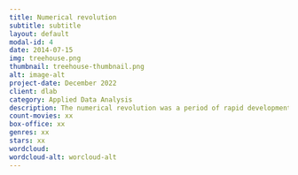 ```yaml
---
title: Numerical revolution
subtitle: subtitle
layout: default
modal-id: 4
date: 2014-07-15
img: treehouse.png
thumbnail: treehouse-thumbnail.png
alt: image-alt
project-date: December 2022
client: dlab
category: Applied Data Analysis
description: The numerical revolution was a period of rapid development in the field of mathematics and computing that took place in the 20th century. It was marked by the widespread use of computers, which made it possible to perform complex calculations and simulations quickly and accurately. The numerical revolution also saw the development of new mathematical techniques and theories that were essential for the advancement of science and technology. Some of the key developments during this period include the development of the electronic computer, the creation of new programming languages, and the emergence of big data and data science. The numerical revolution has had a profound impact on a wide range of fields, including physics, engineering, finance, and biology, and has laid the foundation for many of the technological advancements of the 21st century.
count-movies: xx
box-office: xx
genres: xx
stars: xx
wordcloud: 
wordcloud-alt: worcloud-alt
---
```

